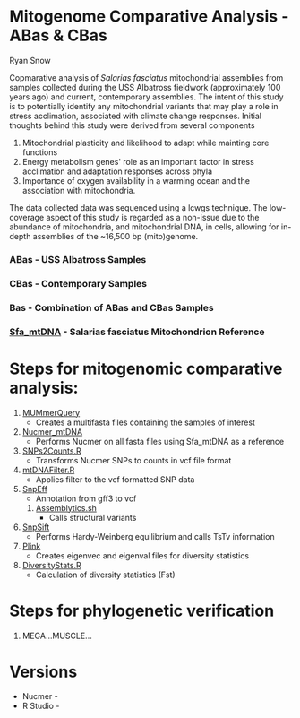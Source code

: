 Mitogenome Comparative Analysis - ABas & CBas
========================================
Ryan Snow

Copmarative analysis of *Salarias fasciatus* mitochondrial assemblies from samples collected during the USS Albatross fieldwork (approximately 100 years ago) and current, contemporary assemblies. The intent of this study is to potentially identify any mitochondrial variants that may play a role in stress acclimation, associated with climate change responses. Initial thoughts behind this study were derived from several components 
1. Mitochondrial plasticity and likelihood to adapt while mainting core functions 
1. Energy metabolism genes' role as an important factor in stress acclimation and adaptation responses across phyla 
1. Importance of oxygen availability in a warming ocean and the association with mitochondria. 

The data collected data was sequenced using a lcwgs technique. The low-coverage aspect of this study is regarded as a non-issue due to the abundance of mitochondria, and mitochondrial DNA, in cells, allowing for in-depth assemblies of the ~16,500 bp (mito)genome.

### ABas - USS Albatross Samples
### CBas - Contemporary Samples
### Bas - Combination of ABas and CBas Samples
### [Sfa_mtDNA](Sfa_mtDNA_Ref.fasta) - Salarias fasciatus Mitochondrion Reference

# Steps for mitogenomic comparative analysis:

1. [MUMmerQuery](MUMmerQuery.sh)
	* Creates a multifasta files containing the samples of interest 
1. [Nucmer_mtDNA](Nucmer_mtDNA.sh)
	* Performs Nucmer on all fasta files using Sfa_mtDNA as a reference
	<!-- The *m-to-m* files are to be used --!>
1. [SNPs2Counts.R](SNPs2Counts.R)
	* Transforms Nucmer SNPs to counts in vcf file format	
1. [mtDNAFilter.R](mtDNAFilter.R)
	* Applies filter to the vcf formatted SNP data
1. [SnpEff](snpEff.sh)
	* Annotation from gff3 to vcf
	1. [Assemblytics.sh](Assemblytics)
		* Calls structural variants
1. [SnpSift](snpSift.sh)
	* Performs Hardy-Weinberg equilibrium and calls TsTv information
1. [Plink](Plink.sh)
	* Creates eigenvec and eigenval files for diversity statistics
1. [DiversityStats.R](DiversityStats.R)
	* Calculation of diversity statistics (Fst)

# Steps for phylogenetic verification

1. MEGA...MUSCLE...


# Versions

* Nucmer - 
* R Studio - 
